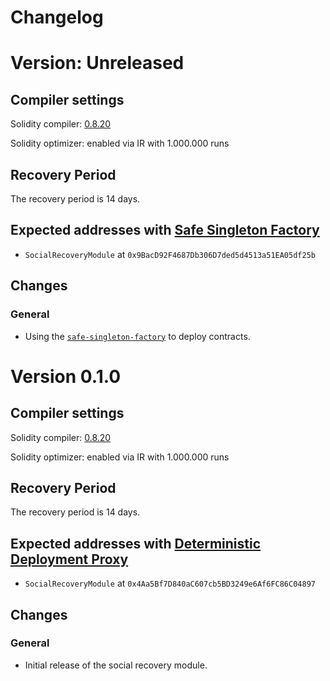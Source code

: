 # Changelog

# Version: Unreleased

## Compiler settings

Solidity compiler: [0.8.20](https://github.com/ethereum/solidity/releases/tag/v0.8.20)

Solidity optimizer: enabled via IR with 1.000.000 runs

## Recovery Period

The recovery period is 14 days.

## Expected addresses with [Safe Singleton Factory](https://github.com/safe-global/safe-singleton-factory)

- `SocialRecoveryModule` at `0x9BacD92F4687Db306D7ded5d4513a51EA05df25b`

## Changes

### General

- Using the [`safe-singleton-factory`](https://github.com/safe-global/safe-singleton-factory) to deploy contracts.

# Version 0.1.0

## Compiler settings

Solidity compiler: [0.8.20](https://github.com/ethereum/solidity/releases/tag/v0.8.20)

Solidity optimizer: enabled via IR with 1.000.000 runs

## Recovery Period

The recovery period is 14 days.

## Expected addresses with [Deterministic Deployment Proxy](https://github.com/Arachnid/deterministic-deployment-proxy)

- `SocialRecoveryModule` at `0x4Aa5Bf7D840aC607cb5BD3249e6Af6FC86C04897`

## Changes

### General

- Initial release of the social recovery module.
